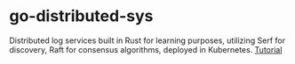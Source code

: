 # go-distributed-sys
Distributed log services built in Rust for learning purposes, utilizing Serf for discovery, Raft for consensus algorithms, deployed in Kubernetes. [Tutorial](https://pragprog.com/titles/tjgo/distributed-services-with-go/)
